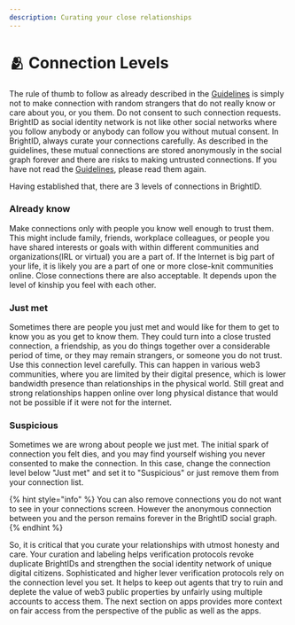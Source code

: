 ```yaml
---
description: Curating your close relationships
---
```


# 🫂 Connection Levels

The rule of thumb to follow as already described in the [Guidelines](./#guidelines) is simply not to make connection with random strangers that do not really know or care about you, or you them. Do not consent to such connection requests. BrightID as social identity network is not like other social networks where you follow anybody or anybody can follow you without mutual consent. In BrightID, always curate your connections carefully. As described in the guidelines, these mutual connections are stored anonymously in the social graph forever and there are risks to making untrusted connections. If you have not read the [Guidelines](./#guidelines), please read them again.

Having established that, there are 3 levels of connections in BrightID.

### Already know

Make connections only with people you know well enough to trust them. This might include family, friends, workplace colleagues, or people you have shared interests or goals with within different communities and organizations(IRL or virtual) you are a part of. If the Internet is big part of your life, it is likely you are a part of one or more close-knit communities online. Close connections there are also acceptable. It depends upon the level of kinship you feel with each other.

### Just met

Sometimes there are people you just met and would like for them to get to know you as you get to know them. They could turn into a close trusted connection, a friendship, as you do things together over a considerable period of time, or they may remain strangers, or someone you do not trust. Use this connection level carefully. This can happen in various web3 communities, where you are limited by their digital presence, which is lower bandwidth presence than relationships in the physical world. Still great and strong relationships happen online over long physical distance that would not be possible if it were not for the internet.

### Suspicious

Sometimes we are wrong about people we just met. The initial spark of connection you felt dies, and you may find yourself wishing you never consented to make the connection. In this case, change the connection level below "Just met" and set it to "Suspicious" or just remove them from your connection list.

{% hint style="info" %}
You can also remove connections you do not want to see in your connections screen. However the anonymous connection between you and the person remains forever in the BrightID social graph.
{% endhint %}

So, it is critical that you curate your relationships with utmost honesty and care. Your curation and labeling helps verification protocols revoke duplicate BrightIDs and strengthen the social identity network of unique digital citizens. Sophisticated and higher lever verification protocols rely on the connection level you set. It helps to keep out agents that try to ruin and deplete the value of web3 public properties by unfairly using multiple accounts to access them. The next section on apps provides more context on fair access from the perspective of the public as well as the apps.
